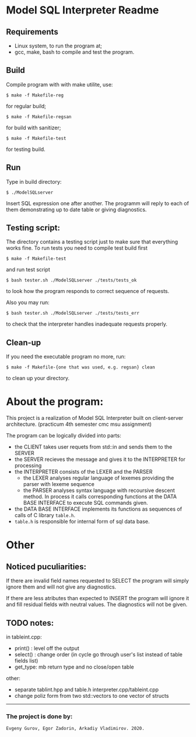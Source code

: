 # Model SQL Interpreter Readme  

## Requirements 
- Linux system, to run the program at;
- gcc, make, bash to compile and test the program.

## Build
Compile program with with make utilite, use:  
```
$ make -f Makefile-reg  
```
for regular build; 
```
$ make -f Makefile-regsan  
```
for build with sanitizer;
```
$ make -f Makefile-test  
```
for testing build.

## Run
Type in build directory:
```
$ ./ModelSQLserver
```

Insert SQL expression one after another. The programm will reply to each of them 
demonstrating up to date table or giving diagnostics.


## Testing script:
The directory contains a testing script just to make sure that everything works fine.
To run tests you need to compile test build first
```
$ make -f Makefile-test  
```
and run test script
```
$ bash tester.sh ./ModelSQLserver ./tests/tests_ok 
```
to look how the program responds to correct sequence of requests.

Also you may run:
```
$ bash tester.sh ./ModelSQLserver ./tests/tests_err
```
to check that the interpreter handles inadequate requests properly.

## Clean-up
If you need the executable program no more, run:
```
$ make -f Makefile-{one that was used, e.g. regsan} clean
```
to clean up your directory.

# About the program:

This project is a realization of Model SQL Interpreter built on client-server
architecture. (practicum 4th semester cmc msu assignment)

The program can be logically divided into parts:
- the CLIENT takes user requets from std::in and sends them to the SERVER 
- the SERVER recieves the message and gives it to the INTERPRETER for processing        
- the INTERPRETER consists of the LEXER and the PARSER
    - the LEXER analyses regular language of lexemes providing the parser with lexeme sequence 
    - the PARSER analyses syntax language with recoursive descent method. In process it calls corresponding functions at the DATA BASE INTERFACE to execute SQL commands given.
- the DATA BASE INTERFACE implements its  functions as sequences of calls of C library `table.h`.
- `table.h` is responsible for internal form of sql data base.

# Other
## Noticed puculiarities:


If there are invalid field names requested to SELECT the program will simply
ignore them and will not give any diagnostics.

If there are less atributes than expected to INSERT the program will ignore it 
and fill residual fields with neutral values. The diagnostics will not be
given.

## TODO notes:


in tableint.cpp:
- print() : level off the output
- select() : change order (in cycle go through user's list instead of table fields list)
- get_type: mb return type and no close/open table  

other:
- separate tablint.hpp and table.h interpreter.cpp/tableint.cpp
- change poliz form from two std::vectors to one vector of structs

____
### The project is done by: 
    Evgeny Gurov, Egor Zadorin, Arkadiy Vladimirov. 2020.

